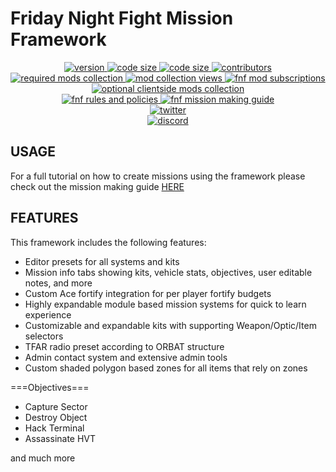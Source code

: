 # Friday Night Fight Mission Framework

<p align="center">
  <a href="https://github.com/FridayNightFight/FNF/releases/latest">
    <img src="https://img.shields.io/github/v/release/FridayNightFight/FNF?style=plastic&label=version&sort=semver" alt="version">
  </a>
  <a href="https://github.com/FridayNightFight/FNF/releases/latest">
    <img src="https://img.shields.io/github/languages/code-size/FridayNightFight/FNF?style=plastic" alt="code size">
  </a>
  <a href="https://github.com/FridayNightFight/FNF/releases/latest">
    <img src="https://img.shields.io/github/license/FridayNightFight/FNF?style=plastic" alt="code size">
  </a>
  <a href="https://github.com/FridayNightFight/FNF/graphs/contributors">
    <img src="https://img.shields.io/github/contributors/FridayNightFight/FNF?style=plastic" alt="contributors">
  </a>
  <br/>
  <a href="https://steamcommunity.com/sharedfiles/filedetails/?id=1551644814">
    <img src="https://img.shields.io/steam/collection-files/1551644814?label=required%20mods&logo=steam&style=plastic" alt="required mods collection">
  </a>
  <a href="https://steamcommunity.com/sharedfiles/filedetails/?id=1551644814">
    <img src="https://img.shields.io/steam/views/1551644814?logo=steam&style=plastic" alt="mod collection views">
  </a>
  <a href="https://steamcommunity.com/sharedfiles/filedetails/?id=1551644814">
    <img src="https://img.shields.io/steam/subscriptions/2100378754?logo=steam&style=plastic" alt="fnf mod subscriptions">
  </a>
  <a href="https://steamcommunity.com/sharedfiles/filedetails/?id=1551648858">
    <img src="https://img.shields.io/steam/collection-files/1551648858?label=optional%20clientside%20mods&logo=steam&style=plastic" alt="optional clientside mods collection">
  </a>
  <br/>
  <a href="https://docs.google.com/document/d/19-7s9YslwOBQ_sjh1Gi7y9NhOfRzHSYqqd7MKQXNI1A/edit?usp=sharing">
    <img src="https://img.shields.io/badge/GDocs-FNF%20Rules%20and%20Policies-orange?style=plastic&logo=#4285F4" alt="fnf rules and policies">
  </a>
  <a href="https://docs.google.com/document/d/1D_3Bfv4CshksOpXxsbW0u-FJKxUTSga1gCSSDYjFcOg/edit?usp=sharing">
    <img src="https://img.shields.io/badge/GDocs-FNF%20Mission%20Making%20Guide-orange?style=plastic" alt="fnf mission making guide">
  </a>
  <br/>
  <a href="https://twitter.com/armafnf">
    <img src="https://img.shields.io/twitter/follow/armafnf?style=social" alt="twitter">
  </a>
  <br/>
  <a href="https://discord.gg/y4Rygfd">
    <img src="https://img.shields.io/discord/106475368495484928?logo=discord&style=social" alt="discord">
  </a>
  <br/>
</p>

## USAGE

For a full tutorial on how to create missions using the framework please check out the mission making guide [HERE](https://docs.google.com/document/d/1D_3Bfv4CshksOpXxsbW0u-FJKxUTSga1gCSSDYjFcOg/edit?usp=sharing)

## FEATURES

This framework includes the following features:

- Editor presets for all systems and kits
- Mission info tabs showing kits, vehicle stats, objectives, user editable notes, and more
- Custom Ace fortify integration for per player fortify budgets
- Highly expandable module based mission systems for quick to learn experience
- Customizable and expandable kits with supporting Weapon/Optic/Item selectors
- TFAR radio preset according to ORBAT structure
- Admin contact system and extensive admin tools
- Custom shaded polygon based zones for all items that rely on zones

===Objectives===

- Capture Sector
- Destroy Object
- Hack Terminal
- Assassinate HVT

and much more

